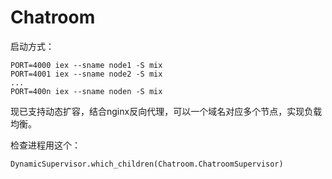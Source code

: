 # Chatroom

启动方式：
```
PORT=4000 iex --sname node1 -S mix
PORT=4001 iex --sname node2 -S mix
...
PORT=400n iex --sname noden -S mix
```
现已支持动态扩容，结合nginx反向代理，可以一个域名对应多个节点，实现负载均衡。

检查进程用这个：
```
DynamicSupervisor.which_children(Chatroom.ChatroomSupervisor)
```